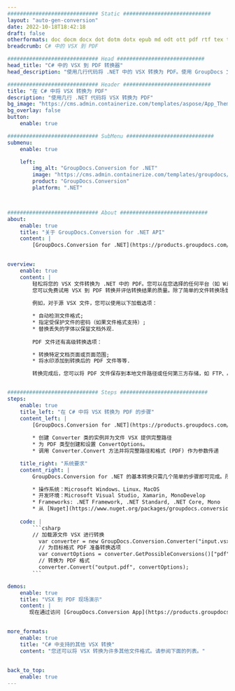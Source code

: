```yaml
---
############################# Static ############################
layout: "auto-gen-conversion"
date: 2022-10-18T18:42:18
draft: false
otherformats: doc docm docx dot dotm dotx epub md odt ott pdf rtf tex txt vdx vsdm vsdx vssm vssx vstm vstx vsx vtx xps
breadcrumb: C# 中的 VSX 到 PDF

############################# Head ############################
head_title: "C# 中的 VSX 到 PDF 转换器"
head_description: "使用几行代码将 .NET 中的 VSX 转换为 PDF。使用 GroupDocs 文档转换 API 转换 160 多种文件格式。"

############################# Header ############################
title: "在 C# 中将 VSX 转换为 PDF"
description: "使用几行 .NET 代码将 VSX 转换为 PDF"
bg_image: "https://cms.admin.containerize.com/templates/aspose/App_Themes/V3/images/bg/header1.png"
bg_overlay: false
button:
    enable: true

############################# SubMenu ############################
submenu:
    enable: true

    left:
        img_alt: "GroupDocs.Conversion for .NET"
        image: "https://cms.admin.containerize.com/templates/groupdocs/images/product-logos/90x90-noborder/groupdocs-conversion-net.png"
        product: "GroupDocs.Conversion"
        platform: ".NET"



############################# About ############################
about:
    enable: true
    title: "关于 GroupDocs.Conversion for .NET API"
    content: |
        [GroupDocs.Conversion for .NET](https://products.groupdocs.com/conversion/net/)可用于转换Microsoft Word、Excel、PowerPoint、PDF、Visio等格式。 GroupDocs.Conversion 是一个独立的 API，适用于需要高性能的后端和内部系统。它不依赖于任何软件，例如 Microsoft 或 Open Office。
    

overview:
    enable: true
    content: |
        轻松将您的 VSX 文件转换为 .NET 中的 PDF。您可以在您选择的任何平台（如 Windows、Linux、macOS）中仅使用几行 C# 代码行。
        您可以免费试用 VSX 到 PDF 转换并评估转换结果的质量。除了简单的文件转换场景，您还可以尝试更高级的选项来加载源 VSX 文件和保存输出 PDF 结果。 
        
        例如，对于源 VSX 文件，您可以使用以下加载选项：

        * 自动检测文件格式;
        * 指定受保护文件的密码（如果文件格式支持）;
        * 替换丢失的字体以保留文档外观.
        
        PDF 文件还有高级转换选项：

        * 转换特定文档页面或页面范围;
        * 将水印添加到转换后的 PDF 文件等等.

        转换完成后，您可以将 PDF 文件保存到本地文件路径或任何第三方存储，如 FTP、Amazon S3、Google Drive、Dropbox 等。请注意 - 将 VSX 转换为 PDF 无需安装任何额外的软件 - 如 MS Office、Open Office、Adobe Acrobat Reader 等。


############################# Steps ############################
steps:
    enable: true
    title_left: "在 C# 中将 VSX 转换为 PDF 的步骤"
    content_left: |
        [GroupDocs.Conversion for .NET](https://products.groupdocs.com/conversion/net/) 使开发人员只需几行代码即可轻松地将 VSX 文件转换为 PDF。
        
        * 创建 Converter 类的实例并为文件 VSX 提供完整路径
        * 为 PDF 类型创建和设置 ConvertOptions。
        * 调用 Converter.Convert 方法并将完整路径和格式 (PDF) 作为参数传递

    title_right: "系统要求"
    content_right: |
        GroupDocs.Conversion for .NET 的基本转换只需几个简单的步骤即可完成。所有主要平台和操作系统都支持我们的 API。在执行以下代码之前，请确保您的系统上安装了以下先决条件。

        * 操作系统：Microsoft Windows、Linux、MacOS
        * 开发环境：Microsoft Visual Studio, Xamarin, MonoDevelop
        * Frameworks: .NET Framework, .NET Standard, .NET Core, Mono
        * 从 [Nuget](https://www.nuget.org/packages/groupdocs.conversion) 获取最新的 GroupDocs.Conversion for .NET
         
    code: |
        ```csharp    
        // 加载源文件 VSX 进行转换
          var converter = new GroupDocs.Conversion.Converter("input.vsx");
          // 为目标格式 PDF 准备转换选项
          var convertOptions = converter.GetPossibleConversions()["pdf"].ConvertOptions;
          // 转换为 PDF 格式
          converter.Convert("output.pdf", convertOptions);
        ```

demos:
    enable: true
    title: "VSX 到 PDF 现场演示"
    content: |
       现在通过访问 [GroupDocs.Conversion App](https://products.groupdocs.app/conversion/family) 网站将 VSX 转换为 PDF。在线演示具有以下优点
          

more_formats:
    enable: true
    title: "C# 中支持的其他 VSX 转换"
    content: "您还可以将 VSX 转换为许多其他文件格式。请参阅下面的列表。"
       
       
back_to_top:
    enable: true
---
```

